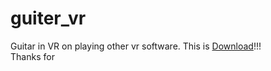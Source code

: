 # guiter_vr
Guitar in VR on playing other vr software. This is [Download](https://github.com/rn9dfj3/guiter_vr/releases)!!!  
Thanks for [](https://sabowl.sakura.ne.jp/gpsnmeajp/unity/EasyOpenVROverlayForUnity/)

